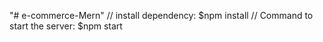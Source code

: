 "# e-commerce-Mern" 
// install dependency:
    $npm install
// Command to start the server:
    $npm start


